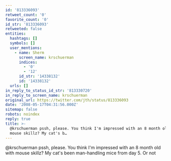 ```yaml
---
id: '813336093'
retweet_count: '0'
favorite_count: '0'
id_str: '813336093'
retweeted: false
entities:
  hashtags: []
  symbols: []
  user_mentions:
    - name: Sherm
      screen_name: krschuerman
      indices:
        - '0'
        - '12'
      id_str: '14338132'
      id: '14338132'
  urls: []
in_reply_to_status_id_str: '813330720'
in_reply_to_screen_name: krschuerman
original_url: https://twitter.com/jth/status/813336093
date: '2008-05-17T04:31:56.000Z'
sitemap: false
robots: noindex
reply: true
title: >-
  @krschuerman pssh, please. You think I'm impressed with an 8 month old with
  mouse skillz? My cat's b…
---
```


@krschuerman pssh, please. You think I'm impressed with an 8 month old with mouse skillz? My cat's been man-handling mice from day 5. Or not